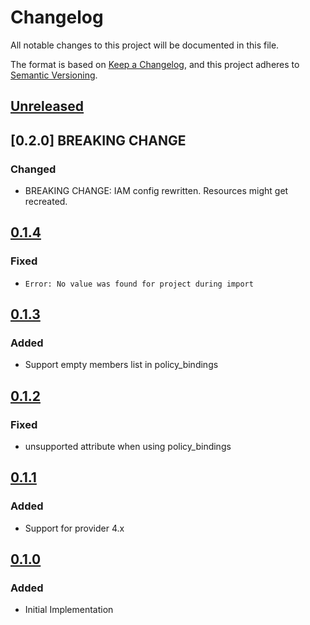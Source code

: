 # Changelog

All notable changes to this project will be documented in this file.

The format is based on [Keep a Changelog](https://keepachangelog.com/en/1.0.0/),
and this project adheres to [Semantic Versioning](https://semver.org/spec/v2.0.0.html).

## [Unreleased]

## [0.2.0] BREAKING CHANGE

### Changed

- BREAKING CHANGE: IAM config rewritten. Resources might get recreated.

## [0.1.4]

### Fixed

- `Error: No value was found for project during import`

## [0.1.3]

### Added

- Support empty members list in policy_bindings

## [0.1.2]

### Fixed

- unsupported attribute when using policy_bindings

## [0.1.1]

### Added

- Support for provider 4.x

## [0.1.0]

### Added

- Initial Implementation

<!-- markdown-link-check-disable -->

[unreleased]: https://github.com/mineiros-io/terraform-google-secret-manager/compare/v0.1.3...HEAD
[0.1.4]: https://github.com/mineiros-io/terraform-google-secret-manager/compare/v0.1.3...v0.1.4
[0.1.3]: https://github.com/mineiros-io/terraform-google-secret-manager/compare/v0.1.2...v0.1.3
[0.1.2]: https://github.com/mineiros-io/terraform-google-secret-manager/compare/v0.1.1...v0.1.2
[0.1.1]: https://github.com/mineiros-io/terraform-google-secret-manager/compare/v0.1.0...v0.1.1
[0.1.0]: https://github.com/mineiros-io/terraform-google-secret-manager/releases/tag/v0.1.0

<!-- markdown-link-check-disabled -->
